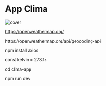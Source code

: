 # App Clima

![cover](clima-app/public/image-readme.png)

https://openweathermap.org/  <!-- página que usaremos -->

https://openweathermap.org/api/geocoding-api <!-- esta api -->

npm install axios  

const kelvin = 273.15

cd clima-app

npm run dev